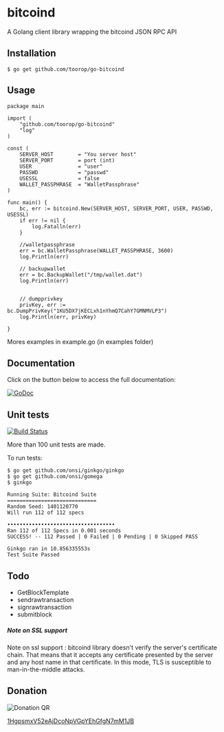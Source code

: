 bitcoind
===========

A Golang client library wrapping the bitcoind JSON RPC API


Installation
-----
	$ go get github.com/toorop/go-bitcoind


Usage
----

	package main

	import (
		"github.com/toorop/go-bitcoind"
		"log"
	)

	const (
		SERVER_HOST        = "You server host"
		SERVER_PORT        = port (int)
		USER               = "user"
		PASSWD             = "passwd"
		USESSL             = false
		WALLET_PASSPHRASE  = "WalletPassphrase"
	)

	func main() {
		bc, err := bitcoind.New(SERVER_HOST, SERVER_PORT, USER, PASSWD, USESSL)
		if err != nil {
			log.Fatalln(err)
		}

		//walletpassphrase
		err = bc.WalletPassphrase(WALLET_PASSPHRASE, 3600)
		log.Println(err)

		// backupwallet
		err = bc.BackupWallet("/tmp/wallet.dat")
		log.Println(err)


		// dumpprivkey
		privKey, err := bc.DumpPrivKey("1KU5DX7jKECLxh1nYhmQ7CahY7GMNMVLP3")
		log.Println(err, privKey)

	}
	
Mores examples in example.go (in examples folder) 

Documentation
-----
Click on the button below to access the full documentation:

[![GoDoc](https://godoc.org/github.com/toorop/go-bitcoind?status.png)](https://godoc.org/github.com/toorop/go-bitcoind)	



Unit tests
----
[![Build Status](https://travis-ci.org/Toorop/go-bitcoind.svg)](https://travis-ci.org/toorop/go-bitcoind)

More than 100 unit tests are made.

To run tests:

	$ go get github.com/onsi/ginkgo/ginkgo
	$ go get github.com/onsi/gomega
	$ ginkgo

	Running Suite: Bitcoind Suite	
	=============================
	Random Seed: 1401120770
	Will run 112 of 112 specs

	•••••••••••••••••••••••••••••••••••
	Ran 112 of 112 Specs in 0.001 seconds
	SUCCESS! -- 112 Passed | 0 Failed | 0 Pending | 0 Skipped PASS

	Ginkgo ran in 10.856335553s
	Test Suite Passed
 



Todo
-----
* GetBlockTemplate
* sendrawtransaction
* signrawtransaction
* submitblock

##### Note on SSL support 

Note on ssl support : bitcoind library doesn't verify the server's certificate chain. That means that it accepts any certificate presented by the server and any host name in that certificate. In this mode, TLS is susceptible to man-in-the-middle attacks.


Donation
------

![Donation QR](http://api.qrserver.com/v1/create-qr-code/?size=200x200&data=bitcoin:1HgpsmxV52eAjDcoNpVGpYEhGfgN7mM1JB%3Flabel%3DToorop)

[1HgpsmxV52eAjDcoNpVGpYEhGfgN7mM1JB](http://tinyurl.com/mccsoez)
